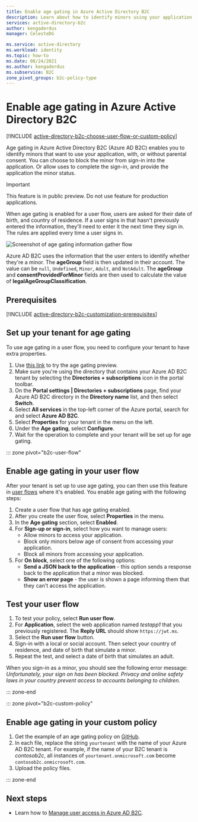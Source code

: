 ```yaml
---
title: Enable age gating in Azure Active Directory B2C  
description: Learn about how to identify minors using your application.
services: active-directory-b2c
author: kengaderdus
manager: CelesteDG

ms.service: active-directory
ms.workload: identity
ms.topic: how-to
ms.date: 08/24/2021
ms.author: kengaderdus
ms.subservice: B2C
zone_pivot_groups: b2c-policy-type
---
```


# Enable age gating in Azure Active Directory B2C

[!INCLUDE [active-directory-b2c-choose-user-flow-or-custom-policy](../../includes/active-directory-b2c-choose-user-flow-or-custom-policy.md)]

Age gating in Azure Active Directory B2C (Azure AD B2C) enables you to identify minors that want to use your application, with, or without parental consent. You can choose to block the minor from sign-in into the application. Or allow uses to complete the sign-in, and provide the application the minor status. 

>[!IMPORTANT]
>This feature is in public preview. Do not use feature for production applications.
>

When age gating is enabled for a user flow, users are asked for their date of birth, and country of residence. If a user signs in that hasn't previously entered the information, they'll need to enter it the next time they sign in. The rules are applied every time a user signs in.

![Screenshot of age gating information gather flow](./media/age-gating/age-gating-information-gathering.png)

Azure AD B2C uses the information that the user enters to identify whether they're a minor. The **ageGroup** field is then updated in their account. The value can be `null`, `Undefined`, `Minor`, `Adult`, and `NotAdult`.  The **ageGroup** and **consentProvidedForMinor** fields are then used to calculate the value of **legalAgeGroupClassification**.


## Prerequisites

[!INCLUDE [active-directory-b2c-customization-prerequisites](../../includes/active-directory-b2c-customization-prerequisites.md)]

## Set up your tenant for age gating

To use age gating in a user flow, you need to configure your tenant to have extra properties.

1. Use [this link](https://portal.azure.com/?Microsoft_AAD_B2CAdmin_agegatingenabled=true#blade/Microsoft_AAD_B2CAdmin/TenantManagementMenuBlade/overview) to try the age gating preview.
1. Make sure you're using the directory that contains your Azure AD B2C tenant by selecting the **Directories + subscriptions** icon in the portal toolbar.
1. On the **Portal settings | Directories + subscriptions** page, find your Azure AD B2C directory in the **Directory name** list, and then select **Switch**.
1. Select **All services** in the top-left corner of the Azure portal, search for and select **Azure AD B2C**.
1. Select **Properties** for your tenant in the menu on the left.
1. Under the **Age gating**, select **Configure**.
1. Wait for the operation to complete and your tenant will be set up for age gating.

::: zone pivot="b2c-user-flow"

## Enable age gating in your user flow

After your tenant is set up to use age gating, you can then use this feature in [user flows](user-flow-versions.md) where it's enabled. You enable age gating with the following steps:

1. Create a user flow that has age gating enabled.
1. After you create the user flow, select **Properties** in the menu.
1. In the **Age gating** section, select **Enabled**.
1. For **Sign-up or sign-in**, select how you want to manage users:
    - Allow minors to access your application.
    - Block only minors below age of consent from accessing your application.
    - Block all minors from accessing your application.
1. For **On block**, select one of the following options:
    - **Send a JSON back to the application** - this option sends a response back to the application that a minor was blocked.
    - **Show an error page** -  the user is shown a page informing them that they can't access the application.

## Test your user flow

1. To test your policy, select **Run user flow**.
1. For **Application**, select the web application named *testapp1* that you previously registered. The **Reply URL** should show `https://jwt.ms`.
1. Select the **Run user flow** button.
1. Sign-in with a local or social account. Then select your country of residence, and date of birth that simulate a minor. 
1. Repeat the test, and select a date of birth that simulates an adult.  

When you sign-in as a minor, you should see the following error message: *Unfortunately, your sign on has been blocked. Privacy and online safety laws in your country prevent access to accounts belonging to children.*

::: zone-end

::: zone pivot="b2c-custom-policy"

## Enable age gating in your custom policy

1. Get the example of an age gating policy on [GitHub](https://github.com/azure-ad-b2c/samples/tree/master/policies).
1. In each file, replace the string `yourtenant` with the name of your Azure AD B2C tenant. For example, if the name of your B2C tenant is *contosob2c*, all instances of `yourtenant.onmicrosoft.com` become `contosob2c.onmicrosoft.com`.
1. Upload the policy files.

::: zone-end

## Next steps

- Learn how to [Manage user access in Azure AD B2C](manage-user-access.md).
